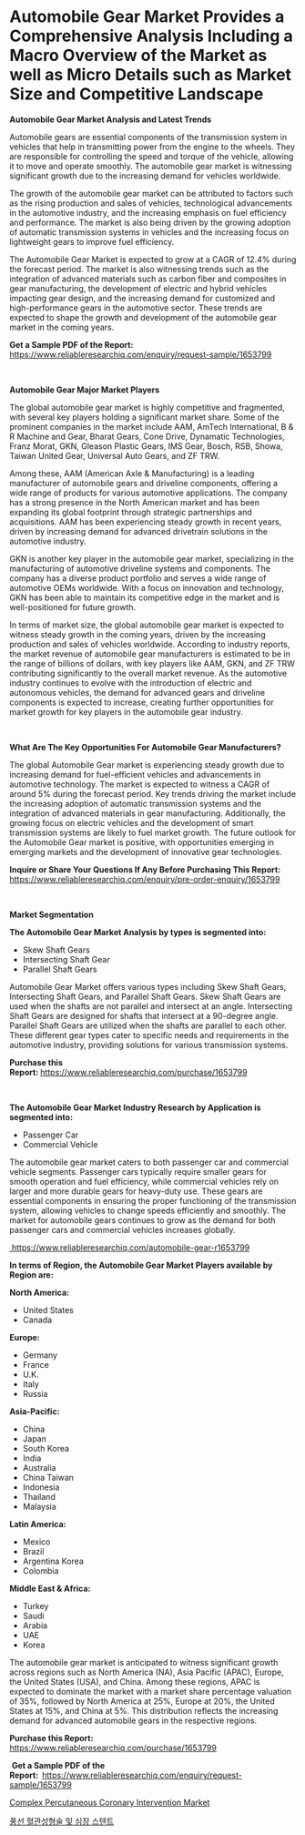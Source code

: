 <p><h1>Automobile Gear Market Provides a Comprehensive Analysis Including a Macro Overview of the Market as well as Micro Details such as Market Size and Competitive Landscape</h1></p><p><strong>Automobile Gear Market Analysis and Latest Trends</strong></p>
<p><p>Automobile gears are essential components of the transmission system in vehicles that help in transmitting power from the engine to the wheels. They are responsible for controlling the speed and torque of the vehicle, allowing it to move and operate smoothly. The automobile gear market is witnessing significant growth due to the increasing demand for vehicles worldwide. </p><p>The growth of the automobile gear market can be attributed to factors such as the rising production and sales of vehicles, technological advancements in the automotive industry, and the increasing emphasis on fuel efficiency and performance. The market is also being driven by the growing adoption of automatic transmission systems in vehicles and the increasing focus on lightweight gears to improve fuel efficiency.</p><p>The Automobile Gear Market is expected to grow at a CAGR of 12.4% during the forecast period. The market is also witnessing trends such as the integration of advanced materials such as carbon fiber and composites in gear manufacturing, the development of electric and hybrid vehicles impacting gear design, and the increasing demand for customized and high-performance gears in the automotive sector. These trends are expected to shape the growth and development of the automobile gear market in the coming years.</p></p>
<p><strong>Get a Sample PDF of the Report:&nbsp;</strong> <a href="https://www.reliableresearchiq.com/enquiry/request-sample/1653799">https://www.reliableresearchiq.com/enquiry/request-sample/1653799</a></p>
<p>&nbsp;</p>
<p><strong>Automobile Gear Major Market Players</strong></p>
<p><p>The global automobile gear market is highly competitive and fragmented, with several key players holding a significant market share. Some of the prominent companies in the market include AAM, AmTech International, B & R Machine and Gear, Bharat Gears, Cone Drive, Dynamatic Technologies, Franz Morat, GKN, Gleason Plastic Gears, IMS Gear, Bosch, RSB, Showa, Taiwan United Gear, Universal Auto Gears, and ZF TRW.</p><p>Among these, AAM (American Axle & Manufacturing) is a leading manufacturer of automobile gears and driveline components, offering a wide range of products for various automotive applications. The company has a strong presence in the North American market and has been expanding its global footprint through strategic partnerships and acquisitions. AAM has been experiencing steady growth in recent years, driven by increasing demand for advanced drivetrain solutions in the automotive industry.</p><p>GKN is another key player in the automobile gear market, specializing in the manufacturing of automotive driveline systems and components. The company has a diverse product portfolio and serves a wide range of automotive OEMs worldwide. With a focus on innovation and technology, GKN has been able to maintain its competitive edge in the market and is well-positioned for future growth.</p><p>In terms of market size, the global automobile gear market is expected to witness steady growth in the coming years, driven by the increasing production and sales of vehicles worldwide. According to industry reports, the market revenue of automobile gear manufacturers is estimated to be in the range of billions of dollars, with key players like AAM, GKN, and ZF TRW contributing significantly to the overall market revenue. As the automotive industry continues to evolve with the introduction of electric and autonomous vehicles, the demand for advanced gears and driveline components is expected to increase, creating further opportunities for market growth for key players in the automobile gear industry.</p></p>
<p>&nbsp;</p>
<p><strong>What Are The Key Opportunities For Automobile Gear Manufacturers?</strong></p>
<p><p>The global Automobile Gear market is experiencing steady growth due to increasing demand for fuel-efficient vehicles and advancements in automotive technology. The market is expected to witness a CAGR of around 5% during the forecast period. Key trends driving the market include the increasing adoption of automatic transmission systems and the integration of advanced materials in gear manufacturing. Additionally, the growing focus on electric vehicles and the development of smart transmission systems are likely to fuel market growth. The future outlook for the Automobile Gear market is positive, with opportunities emerging in emerging markets and the development of innovative gear technologies.</p></p>
<p><strong>Inquire or Share Your Questions If Any Before Purchasing This Report:</strong> <a href="https://www.reliableresearchiq.com/enquiry/pre-order-enquiry/1653799">https://www.reliableresearchiq.com/enquiry/pre-order-enquiry/1653799</a></p>
<p>&nbsp;</p>
<p><strong>Market Segmentation</strong></p>
<p><strong>The Automobile Gear Market Analysis by types is segmented into:</strong></p>
<p><ul><li>Skew Shaft Gears</li><li>Intersecting Shaft Gear</li><li>Parallel Shaft Gears</li></ul></p>
<p><p>Automobile Gear Market offers various types including Skew Shaft Gears, Intersecting Shaft Gears, and Parallel Shaft Gears. Skew Shaft Gears are used when the shafts are not parallel and intersect at an angle. Intersecting Shaft Gears are designed for shafts that intersect at a 90-degree angle. Parallel Shaft Gears are utilized when the shafts are parallel to each other. These different gear types cater to specific needs and requirements in the automotive industry, providing solutions for various transmission systems.</p></p>
<p><strong>Purchase this Report:&nbsp;</strong><a href="https://www.reliableresearchiq.com/purchase/1653799">https://www.reliableresearchiq.com/purchase/1653799</a></p>
<p>&nbsp;</p>
<p><strong>The Automobile Gear Market Industry Research by Application is segmented into:</strong></p>
<p><ul><li>Passenger Car</li><li>Commercial Vehicle</li></ul></p>
<p><p>The automobile gear market caters to both passenger car and commercial vehicle segments. Passenger cars typically require smaller gears for smooth operation and fuel efficiency, while commercial vehicles rely on larger and more durable gears for heavy-duty use. These gears are essential components in ensuring the proper functioning of the transmission system, allowing vehicles to change speeds efficiently and smoothly. The market for automobile gears continues to grow as the demand for both passenger cars and commercial vehicles increases globally.</p></p>
<p><a href="https://www.reliableresearchiq.com/automobile-gear-r1653799">&nbsp;https://www.reliableresearchiq.com/automobile-gear-r1653799</a></p>
<p><strong>In terms of Region, the Automobile Gear Market Players available by Region are:</strong></p>
<p>
    <p> <strong> North America: </strong>
        <ul>
            <li>United States</li>
            <li>Canada</li>
        </ul>
        </p> 
    <p> <strong> Europe: </strong>
        <ul>
            <li>Germany</li>
            <li>France</li>
            <li>U.K.</li>
            <li>Italy</li>
            <li>Russia</li>
        </ul>
        </p> 
    <p> <strong> Asia-Pacific: </strong>
        <ul>
            <li>China</li>
            <li>Japan</li>
            <li>South Korea</li>
            <li>India</li>
            <li>Australia</li>
            <li>China Taiwan</li>
            <li>Indonesia</li>
            <li>Thailand</li>
            <li>Malaysia</li>
        </ul>
        </p> 
    <p> <strong> Latin America: </strong>
        <ul>
            <li>Mexico</li>
            <li>Brazil</li>
            <li>Argentina Korea</li>
            <li>Colombia</li>
        </ul>
        </p> 
    <p> <strong> Middle East & Africa: </strong>
        <ul>
            <li>Turkey</li>
            <li>Saudi</li>
            <li>Arabia</li>
            <li>UAE</li>
            <li>Korea</li>
        </ul>
    </p>
    </p>
<p><p>The automobile gear market is anticipated to witness significant growth across regions such as North America (NA), Asia Pacific (APAC), Europe, the United States (USA), and China. Among these regions, APAC is expected to dominate the market with a market share percentage valuation of 35%, followed by North America at 25%, Europe at 20%, the United States at 15%, and China at 5%. This distribution reflects the increasing demand for advanced automobile gears in the respective regions.</p></p>
<p><strong>Purchase this Report: </strong><a href="https://www.reliableresearchiq.com/purchase/1653799">https://www.reliableresearchiq.com/purchase/1653799</a></p>
<p>&nbsp;<strong>Get a Sample PDF of the Report:&nbsp;&nbsp;</strong><a href="https://www.reliableresearchiq.com/enquiry/request-sample/1653799">https://www.reliableresearchiq.com/enquiry/request-sample/1653799</a></p>
<p><strong></strong></p>
<p><p><a href="https://github.com/qndifksd5/Market-Research-Report-List-1/blob/main/complex-percutaneous-coronary-intervention-market.md">Complex Percutaneous Coronary Intervention Market</a></p><p><a href="https://github.com/laholand/Market-Research-Report-List-5/blob/main/447595681797.md">풍선 혈관성형술 및 심장 스텐트</a></p></p>